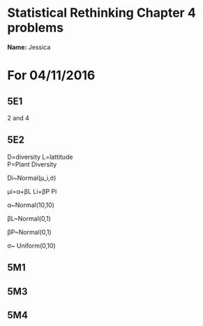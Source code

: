 # Statistical Rethinking Chapter 4 problems

__Name:__ Jessica


# For 04/11/2016

## 5E1

2 and 4

## 5E2
D=diversity 
L=lattitude  
P=Plant Diversity

Di~Normal(μ_i,σ)

μi=α+βL Li+βP Pi

α~Normal(10,10)

βL~Normal(0,1)

βP~Normal(0,1)

σ~ Uniform(0,10)

## 5M1


## 5M3


## 5M4

